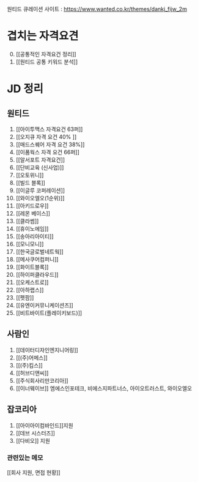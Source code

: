원티드 큐레이션 사이트 : https://www.wanted.co.kr/themes/dankj_fijw_2m

# 겹치는 자격요견
0. [[공통적인 자격요건 정리]]
1. [[원티드 공통 키워드 분석]]

# JD 정리 

## 원티드 
1. [[아이투맥스 자격요건 63퍼]] 
2. [[오지큐 자격 요건 40% ]]
3. [[매드스퀘어 자격 요건 38%]]
4. [[이폼웍스 자격 요건 66퍼]]
6. [[알서포트 자격요건]]
7. [[단비교육 (신사업)]]
8. [[오토위니]]
9. [[빌드 블록]]
10. [[이글루 코퍼레이션]]
12. [[와이오엘오(1순위)]]
13. [[아키드로우]]
14. [[레몬 베이스]]
15. [[클라썸]]
16. [[휴이노에임]]
17. [[송아리아이티]]
18. [[모니모니]]
19. [[한국글로벌네트웍]]
20. [[메사쿠어컴퍼니]]
21. [[화이트블록]]
22. [[하이퍼클라우드]]
23. [[오케스트로]]
24. [[아하랩스]]
25. [[펫팜]]
26. [[유엔이커뮤니케이션즈]]
27. [[비트바이트(플레이키보드)]]





## 사람인
1. [[데이터디자인엔지니어링]]
2. [[(주)어메스]]
3. [[(주)킴스]]
4. [[허브디앤씨]]
5. [[주식회사리만코리아]]
6. [[이너웨이브]]
엠에스인포테크, 비에스지파트너스, 아이오트러스트, 와이오엘오



## 잡코리아 
1. [[아이아이컴바인드]]지원
2. [[데브 시스터즈]]
3. [[다비오]] 지원



### 관련있는 메모 
[[회사 지원, 면접 현황]]